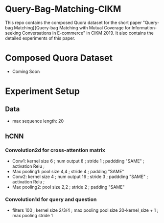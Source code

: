 # Query-Bag-Matching-CIKM

This repo contains the composed Quora dataset for the short paper "Query-bag Matching]{Query-bag Matching with Mutual Coverage for Information-seeking Conversations in E-commerce" in CIKM 2019. It also contains the detailed experiments of this paper.

# Composed Quora Dataset
- Coming Soon

# Experiment Setup
## Data
- max sequence length: 20
## hCNN
### Convolution2d for cross-attention matrix 
- Conv1: kernel size 6 ; num output 8 ; stride 1 ; paddding "SAME" ; activation Relu ; 
- Max pooling1: pool size 4,4 ; stride 4 ; padding "SAME"
- Conv2: kernel size 4 ; num output 16 ; stride 3 ; paddding "SAME" ; activation Relu ; 
- Max pooling2: pool size 2,2 ; stride 2 ; padding "SAME"
### Convolution1d for query and question
- filters 100 ; kernel size 2/3/4 ; max pooling pool size 20-kernel_size + 1 ; max pooling stride 1
